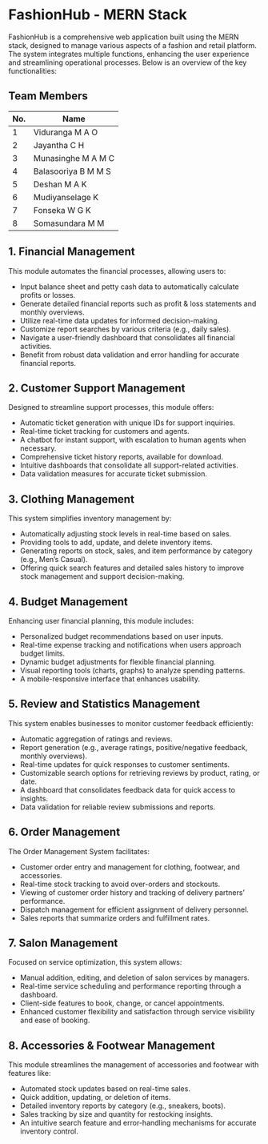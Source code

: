# FashionHub - MERN Stack

FashionHub is a comprehensive web application built using the MERN stack, designed to manage various aspects of a fashion and retail platform. The system integrates multiple functions, enhancing the user experience and streamlining operational processes. Below is an overview of the key functionalities:

## Team Members
| No. | Name               |
|-----|---------------------|
| 1   | Viduranga M A O     |
| 2   | Jayantha C H        |
| 3   | Munasinghe M A M C  |
| 4   | Balasooriya B M M S |
| 5   | Deshan M A K        |
| 6   | Mudiyanselage K     |
| 7   | Fonseka W G K       |
| 8   | Somasundara M M     |

## 1. Financial Management
This module automates the financial processes, allowing users to:
- Input balance sheet and petty cash data to automatically calculate profits or losses.
- Generate detailed financial reports such as profit & loss statements and monthly overviews.
- Utilize real-time data updates for informed decision-making.
- Customize report searches by various criteria (e.g., daily sales).
- Navigate a user-friendly dashboard that consolidates all financial activities.
- Benefit from robust data validation and error handling for accurate financial reports.

## 2. Customer Support Management
Designed to streamline support processes, this module offers:
- Automatic ticket generation with unique IDs for support inquiries.
- Real-time ticket tracking for customers and agents.
- A chatbot for instant support, with escalation to human agents when necessary.
- Comprehensive ticket history reports, available for download.
- Intuitive dashboards that consolidate all support-related activities.
- Data validation measures for accurate ticket submission.

## 3. Clothing Management
This system simplifies inventory management by:
- Automatically adjusting stock levels in real-time based on sales.
- Providing tools to add, update, and delete inventory items.
- Generating reports on stock, sales, and item performance by category (e.g., Men’s Casual).
- Offering quick search features and detailed sales history to improve stock management and support decision-making.

## 4. Budget Management
Enhancing user financial planning, this module includes:
- Personalized budget recommendations based on user inputs.
- Real-time expense tracking and notifications when users approach budget limits.
- Dynamic budget adjustments for flexible financial planning.
- Visual reporting tools (charts, graphs) to analyze spending patterns.
- A mobile-responsive interface that enhances usability.

## 5. Review and Statistics Management
This system enables businesses to monitor customer feedback efficiently:
- Automatic aggregation of ratings and reviews.
- Report generation (e.g., average ratings, positive/negative feedback, monthly overviews).
- Real-time updates for quick responses to customer sentiments.
- Customizable search options for retrieving reviews by product, rating, or date.
- A dashboard that consolidates feedback data for quick access to insights.
- Data validation for reliable review submissions and reports.

## 6. Order Management
The Order Management System facilitates:
- Customer order entry and management for clothing, footwear, and accessories.
- Real-time stock tracking to avoid over-orders and stockouts.
- Viewing of customer order history and tracking of delivery partners’ performance.
- Dispatch management for efficient assignment of delivery personnel.
- Sales reports that summarize orders and fulfillment rates.

## 7. Salon Management
Focused on service optimization, this system allows:
- Manual addition, editing, and deletion of salon services by managers.
- Real-time service scheduling and performance reporting through a dashboard.
- Client-side features to book, change, or cancel appointments.
- Enhanced customer flexibility and satisfaction through service visibility and ease of booking.

## 8. Accessories & Footwear Management
This module streamlines the management of accessories and footwear with features like:
- Automated stock updates based on real-time sales.
- Quick addition, updating, or deletion of items.
- Detailed inventory reports by category (e.g., sneakers, boots).
- Sales tracking by size and quantity for restocking insights.
- An intuitive search feature and error-handling mechanisms for accurate inventory control.
